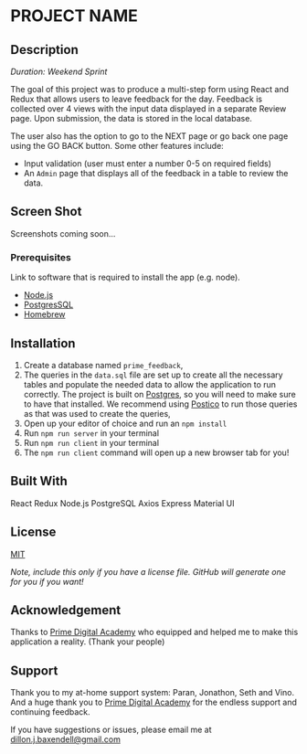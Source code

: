 # PROJECT NAME

## Description

_Duration: Weekend Sprint_

The goal of this project was to produce a multi-step form using React and Redux that allows users to leave feedback for the day. Feedback is collected over 4 views with the input data displayed in a separate Review page. Upon submission, the data is stored in the local database.

The user also has the option to go to the NEXT page or go back one page using the GO BACK button. Some other features include: 
- Input validation (user must enter a number 0-5 on required fields)
- An `Admin` page that displays all of the feedback in a table to review the data.

## Screen Shot

Screenshots coming soon...

### Prerequisites

Link to software that is required to install the app (e.g. node).

- [Node.js](https://nodejs.org/en/)
- [PostgresSQL](https://www.postgresql.org/)
- [Homebrew](https://brew.sh/)

## Installation

1. Create a database named `prime_feedback`,
2. The queries in the `data.sql` file are set up to create all the necessary tables and populate the needed data to allow the application to run correctly. The project is built on [Postgres](https://www.postgresql.org/download/), so you will need to make sure to have that installed. We recommend using [Postico](https://eggerapps.at/postico/) to run those queries as that was used to create the queries, 
3. Open up your editor of choice and run an `npm install`
4. Run `npm run server` in your terminal
5. Run `npm run client` in your terminal
6. The `npm run client` command will open up a new browser tab for you!

## Built With

React
Redux
Node.js
PostgreSQL
Axios
Express
Material UI

## License
[MIT](https://choosealicense.com/licenses/mit/)

_Note, include this only if you have a license file. GitHub will generate one for you if you want!_

## Acknowledgement
Thanks to [Prime Digital Academy](www.primeacademy.io) who equipped and helped me to make this application a reality. (Thank your people)

## Support
Thank you to my at-home support system: Paran, Jonathon, Seth and Vino. And a huge thank you to [Prime Digital Academy](https://www.primeacademy.io/) for the endless support and continuing feedback.

If you have suggestions or issues, please email me at [dillon.j.baxendell@gmail.com](www.gmail.com)
